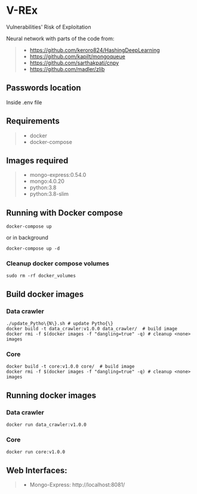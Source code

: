 # V-REx
Vulnerabilities' Risk of Exploitation

Neural network with parts of the code from: 
>- https://github.com/keroro824/HashingDeepLearning 
>- https://github.com/kapilt/mongoqueue
>- https://github.com/sarthakpati/cnpy 
>- https://github.com/madler/zlib

## Passwords location
Inside .env file

## Requirements
>- docker
>- docker-compose

## Images required
>- mongo-express:0.54.0
>- mongo:4.0.20
>- python:3.8
>- python:3.8-slim


## Running with Docker compose
```
docker-compose up
```
or in background
```
docker-compose up -d
```

### Cleanup docker compose volumes
```
sudo rm -rf docker_volumes
```

## Build docker images

### Data crawler
```
./update_Pytho\{N\}.sh # update Pytho{\}
docker build -t data_crawler:v1.0.0 data_crawler/  # build image
docker rmi -f $(docker images -f "dangling=true" -q) # cleanup <none> images
```

### Core
```
docker build -t core:v1.0.0 core/  # build image
docker rmi -f $(docker images -f "dangling=true" -q) # cleanup <none> images
```

## Running docker images

### Data crawler
```
docker run data_crawler:v1.0.0
```

### Core
```
docker run core:v1.0.0
```


## Web Interfaces:
>- Mongo-Express: http://localhost:8081/